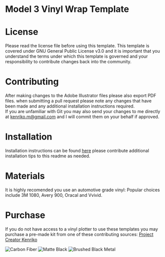 # Model 3 Vinyl Wrap Template

# License
Please read the license file before using this template. This template is covered under GNU General Public License v3.0 and it is important that you understand the terms under which this template is governed and your responsibility to contribute changes back into the community. 

# Contributing
After making changes to the Adobe Illustrator files please also export PDF files. when submitting a pull request please note any changes that have been made and any additional installation instructions required.  
If you are unfamiliar with Git you may also send your changes to me directly at kenriko.m@gmail.com and I will commit them on your behalf if approved. 

# Installation
Installation instructions can be found [here](https://kenriko.com/pages/install) please contribute additional installation tips to this readme as needed. 

# Materials 
It is highly recomended you use an automotive grade vinyl: Popular choices include 3M 1080, Avery 900, Oracal and Vvivid.

# Purchase 
If you do not have access to a vinyl plotter to use these templates you may purchase a pre-made kit from one of these contributing sources:
[Project Creator Kenriko](www.kenriko.com)

![Carbon Fiber](https://cdn.shopify.com/s/files/1/0058/4145/3114/products/IMG_2754_1024x1024@2x.jpg?v=1525407520)
![Matte Black](https://cdn.shopify.com/s/files/1/0058/4145/3114/products/2-2_8da14643-bbaf-4e1b-be49-1bb2c7c81bb1_1024x1024@2x.jpg?v=1525663248)
![Brushed Black Metal](https://cdn.shopify.com/s/files/1/0058/4145/3114/products/2-2_1024x1024@2x.jpg?v=1525490522)
